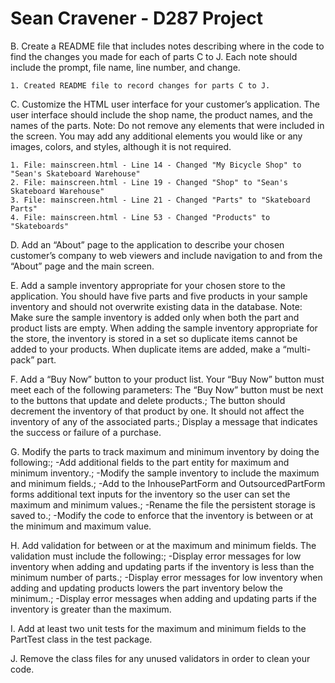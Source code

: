 # Sean Cravener - D287 Project

B. Create a README file that includes notes describing where in the code to find the changes you made for each of parts C to J. Each note should include the prompt, file name, line number, and change.

    1. Created README file to record changes for parts C to J.

C. Customize the HTML user interface for your customer’s application. The user interface should include the shop name, the product names, and the names of the parts. Note: Do not remove any elements that were included in the screen. You may add any additional elements you would like or any images, colors, and styles, although it is not required.

    1. File: mainscreen.html - Line 14 - Changed "My Bicycle Shop" to "Sean's Skateboard Warehouse"
    2. File: mainscreen.html - Line 19 - Changed "Shop" to "Sean's Skateboard Warehouse"
    3. File: mainscreen.html - Line 21 - Changed "Parts" to "Skateboard Parts"
    4. File: mainscreen.html - Line 53 - Changed "Products" to "Skateboards"

D. Add an “About” page to the application to describe your chosen customer’s company to web viewers and include navigation to and from the “About” page and the main screen.

E. Add a sample inventory appropriate for your chosen store to the application. You should have five parts and five products in your sample inventory and should not overwrite existing data in the database. Note: Make sure the sample inventory is added only when both the part and product lists are empty. When adding the sample inventory appropriate for the store, the inventory is stored in a set so duplicate items cannot be added to your products. When duplicate items are added, make a “multi-pack” part.

F. Add a “Buy Now” button to your product list. Your “Buy Now” button must meet each of the following parameters: The “Buy Now” button must be next to the buttons that update and delete products.; The button should decrement the inventory of that product by one. It should not affect the inventory of any of the associated parts.; Display a message that indicates the success or failure of a purchase.

G. Modify the parts to track maximum and minimum inventory by doing the following:; -Add additional fields to the part entity for maximum and minimum inventory.; -Modify the sample inventory to include the maximum and minimum fields.; -Add to the InhousePartForm and OutsourcedPartForm forms additional text inputs for the inventory so the user can set the maximum and minimum values.; -Rename the file the persistent storage is saved to.; -Modify the code to enforce that the inventory is between or at the minimum and maximum value.

H. Add validation for between or at the maximum and minimum fields. The validation must include the following:; -Display error messages for low inventory when adding and updating parts if the inventory is less than the minimum number of parts.; -Display error messages for low inventory when adding and updating products lowers the part inventory below the minimum.; -Display error messages when adding and updating parts if the inventory is greater than the maximum.

I. Add at least two unit tests for the maximum and minimum fields to the PartTest class in the test package.

J. Remove the class files for any unused validators in order to clean your code.
